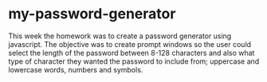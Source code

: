 # my-password-generator

This week the homework was to create a password generator using javascript. The objective was to create prompt windows so the user could select the length of the password between 8-128 characters and also what type of character they wanted the password to include from; uppercase and lowercase words, numbers and symbols.


